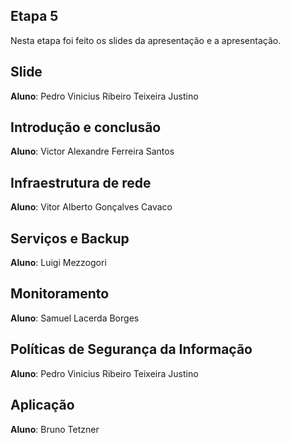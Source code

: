 ## Etapa 5

Nesta etapa foi feito os slides da apresentação e a apresentação.

## Slide
**Aluno**: Pedro Vinicius Ribeiro Teixeira Justino<br>

## Introdução e conclusão
**Aluno**: Victor Alexandre Ferreira Santos<br>

## Infraestrutura de rede
**Aluno**: Vitor Alberto Gonçalves Cavaco <br> 

## Serviços e Backup
**Aluno**: Luigi Mezzogori<br>

## Monitoramento
**Aluno**: Samuel Lacerda Borges<br> 

## Políticas de Segurança da Informação
**Aluno**: Pedro Vinicius Ribeiro Teixeira Justino<br>

## Aplicação
**Aluno**: Bruno Tetzner<br>
